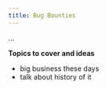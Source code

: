 ```yaml
---
title: Bug Bounties
---
```


...


**Topics to cover and ideas**

 - big business these days
 - talk about history of it